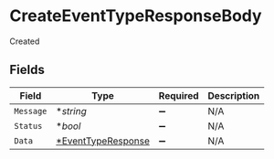 # CreateEventTypeResponseBody

Created


## Fields

| Field                                        | Type                                         | Required                                     | Description                                  |
| -------------------------------------------- | -------------------------------------------- | -------------------------------------------- | -------------------------------------------- |
| `Message`                                    | **string*                                    | :heavy_minus_sign:                           | N/A                                          |
| `Status`                                     | **bool*                                      | :heavy_minus_sign:                           | N/A                                          |
| `Data`                                       | [*EventTypeResponse](./eventtyperesponse.md) | :heavy_minus_sign:                           | N/A                                          |